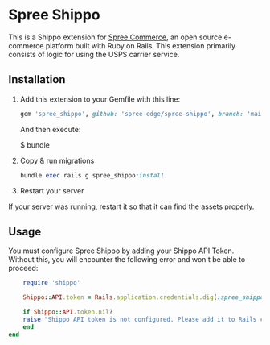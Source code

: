 # Spree Shippo

This is a Shippo extension for [Spree Commerce](https://spreecommerce.org), an open source e-commerce platform built with Ruby on Rails.
This extension primarily consists of logic for using the USPS carrier service.

## Installation

1. Add this extension to your Gemfile with this line:

    ```ruby
    gem 'spree_shippo', github: 'spree-edge/spree-shippo', branch: 'main'
    ```

   And then execute:

    $ bundle

2. Copy & run migrations

    ```ruby
    bundle exec rails g spree_shippo:install
    ```

3. Restart your server

  If your server was running, restart it so that it can find the assets properly.

## Usage

You must configure Spree Shippo by adding your Shippo API Token. Without this, you will encounter the following error and won't be able to proceed:

```ruby
    require 'shippo'

    Shippo::API.token = Rails.application.credentials.dig(:spree_shippo, :api_token) || ENV['SPREE_SHIPPO_API_TOKEN']

    if Shippo::API.token.nil?
    raise "Shippo API token is not configured. Please add it to Rails credentials or set the SHIPPO_API_TOKEN environment variable."
    end
end
```
